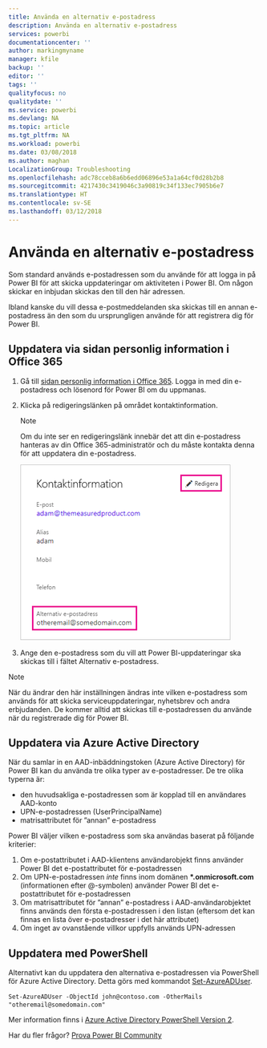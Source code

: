 ```yaml
---
title: Använda en alternativ e-postadress
description: Använda en alternativ e-postadress
services: powerbi
documentationcenter: ''
author: markingmyname
manager: kfile
backup: ''
editor: ''
tags: ''
qualityfocus: no
qualitydate: ''
ms.service: powerbi
ms.devlang: NA
ms.topic: article
ms.tgt_pltfrm: NA
ms.workload: powerbi
ms.date: 03/08/2018
ms.author: maghan
LocalizationGroup: Troubleshooting
ms.openlocfilehash: adc78cceb8a6b6edd06896e53a1a64cf0d28b2b8
ms.sourcegitcommit: 4217430c3419046c3a90819c34f133ec7905b6e7
ms.translationtype: HT
ms.contentlocale: sv-SE
ms.lasthandoff: 03/12/2018
---
```

# <a name="using-an-alternate-email-address"></a>Använda en alternativ e-postadress
Som standard används e-postadressen som du använde för att logga in på Power BI för att skicka uppdateringar om aktiviteten i Power BI.  Om någon skickar en inbjudan skickas den till den här adressen.

Ibland kanske du vill dessa e-postmeddelanden ska skickas till en annan e-postadress än den som du ursprungligen använde för att registrera dig för Power BI.

## <a name="updating-through-office-365-personal-info-page"></a>Uppdatera via sidan personlig information i Office 365
1. Gå till [sidan personlig information i Office 365](https://portal.office.com/account/#personalinfo).  Logga in med din e-postadress och lösenord för Power BI om du uppmanas.
2. Klicka på redigeringslänken på området kontaktinformation.  
   
   > [!NOTE]
   > Om du inte ser en redigeringslänk innebär det att din e-postadress hanteras av din Office 365-administratör och du måste kontakta denna för att uppdatera din e-postadress.
   > 
   > 
   
   ![](media/service-admin-alternate-email-address-for-power-bi/contact-details.png)
3. Ange den e-postadress som du vill att Power BI-uppdateringar ska skickas till i fältet Alternativ e-postadress.

> [!NOTE]
> När du ändrar den här inställningen ändras inte vilken e-postadress som används för att skicka serviceuppdateringar, nyhetsbrev och andra erbjudanden.  De kommer alltid att skickas till e-postadressen du använde när du registrerade dig för Power BI.
> 
> 

## <a name="updating-through-azure-active-directory"></a>Uppdatera via Azure Active Directory
När du samlar in en AAD-inbäddningstoken (Azure Active Directory) för Power BI kan du använda tre olika typer av e-postadresser. De tre olika typerna är:

* den huvudsakliga e-postadressen som är kopplad till en användares AAD-konto
* UPN-e-postadressen (UserPrincipalName)
* matrisattributet för ”annan” e-postadress

Power BI väljer vilken e-postadress som ska användas baserat på följande kriterier:
1.  Om e-postattributet i AAD-klientens användarobjekt finns använder Power BI det e-postattributet för e-postadressen
2.  Om UPN-e-postadressen *inte* finns inom domänen **\*.onmicrosoft.com** (informationen efter \@-symbolen) använder Power BI det e-postattributet för e-postadressen
3.  Om matrisattributet för ”annan” e-postadress i AAD-användarobjektet finns används den första e-postadressen i den listan (eftersom det kan finnas en lista över e-postadresser i det här attributet)
4. Om inget av ovanstående villkor uppfylls används UPN-adressen

## <a name="updating-with-powershell"></a>Uppdatera med PowerShell
Alternativt kan du uppdatera den alternativa e-postadressen via PowerShell för Azure Active Directory. Detta görs med kommandot [Set-AzureADUser](https://docs.microsoft.com/powershell/module/azuread/set-azureaduser).

```
Set-AzureADUser -ObjectId john@contoso.com -OtherMails "otheremail@somedomain.com"
```

Mer information finns i [Azure Active Directory PowerShell Version 2](https://docs.microsoft.com/powershell/azure/active-directory/install-adv2).

Har du fler frågor? [Prova Power BI Community](http://community.powerbi.com/)

